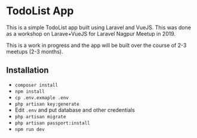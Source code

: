 # TodoList App

This is a simple TodoList app built using Laravel and VueJS. This was done as a workshop on Larave+VueJS for Laravel Nagpur Meetup in 2019.

This is a work in progress and the app will be built over the course of 2-3 meetups (2-3 months).

## Installation

* `composer install`
* `npm install`
* `cp .env.exmaple .env`
* `php artisan key:generate`
* Edit `.env` and put database and other credentials
* `php artisan migrate`
* `php artisan passport:install`
* `npm run dev`
